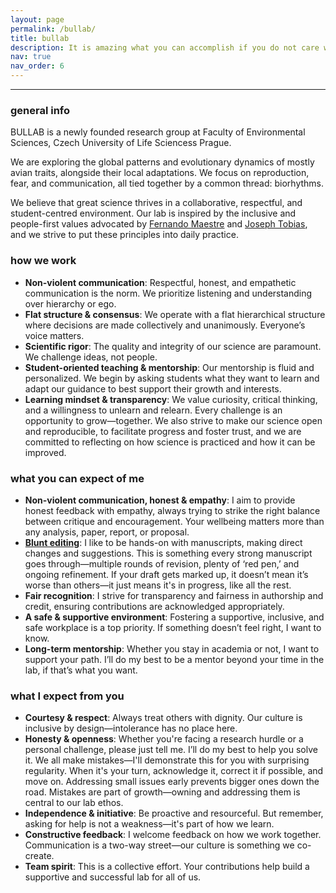 ```yaml
---
layout: page
permalink: /bullab/
title: bullab
description: It is amazing what you can accomplish if you do not care who gets the credit. - Harry Truman
nav: true
nav_order: 6
---
```


---

### general info

BULLAB is a newly founded research group at Faculty of Environmental Sciences, Czech University of Life Sciencess Prague.

We are exploring the global patterns and evolutionary dynamics of mostly avian traits, alongside their local adaptations. We focus on reproduction, fear, and communication, all tied together by a common thread: biorhythms.

We believe that great science thrives in a collaborative, respectful, and student-centred environment. Our lab is inspired by the inclusive and people-first values advocated by [Fernando Maestre](https://journals.plos.org/ploscompbiol/article?id=10.1371/journal.pcbi.1006914) and [Joseph Tobias](http://www.tobiaslab.net/values/), and we strive to put these principles into daily practice.

### how we work

- **Non-violent communication**: Respectful, honest, and empathetic communication is the norm. We prioritize listening and understanding over hierarchy or ego.
- **Flat structure & consensus**: We operate with a flat hierarchical structure where decisions are made collectively and unanimously. Everyone’s voice matters.
- **Scientific rigor**: The quality and integrity of our science are paramount. We challenge ideas, not people.
- **Student-oriented teaching & mentorship**: Our mentorship is fluid and personalized. We begin by asking students what they want to learn and adapt our guidance to best support their growth and interests.
- **Learning mindset & transparency**: We value curiosity, critical thinking, and a willingness to unlearn and relearn. Every challenge is an opportunity to grow—together. We also strive to make our science open and reproducible, to facilitate progress and foster trust, and we are committed to reflecting on how science is practiced and how it can be improved.

### what you can expect of me

- **Non-violent communication, honest & empathy**: I aim to provide honest feedback with empathy, always trying to strike the right balance between critique and encouragement. Your wellbeing matters more than any analysis, paper, report, or proposal.
- [**Blunt editing**](https://x.com/markahix/status/1313163038829109251): I like to be hands-on with manuscripts, making direct changes and suggestions. This is something every strong manuscript goes through—multiple rounds of revision, plenty of ‘red pen,’ and ongoing refinement. If your draft gets marked up, it doesn’t mean it’s worse than others—it just means it's in progress, like all the rest.
- **Fair recognition**: I strive for transparency and fairness in authorship and credit, ensuring contributions are acknowledged appropriately.
- **A safe & supportive environment**: Fostering a supportive, inclusive, and safe workplace is a top priority. If something doesn’t feel right, I want to know.
- **Long-term mentorship**: Whether you stay in academia or not, I want to support your path. I’ll do my best to be a mentor beyond your time in the lab, if that’s what you want.

### what I expect from you

- **Courtesy & respect**: Always treat others with dignity. Our culture is inclusive by design—intolerance has no place here.
- **Honesty & openness**: Whether you're facing a research hurdle or a personal challenge, please just tell me. I’ll do my best to help you solve it. We all make mistakes—I'll demonstrate this for you with surprising regularity. When it's your turn, acknowledge it, correct it if possible, and move on. Addressing small issues early prevents bigger ones down the road. Mistakes are part of growth—owning and addressing them is central to our lab ethos.
- **Independence & initiative**: Be proactive and resourceful. But remember, asking for help is not a weakness—it's part of how we learn.
- **Constructive feedback**: I welcome feedback on how we work together. Communication is a two-way street—our culture is something we co-create.
- **Team spirit**: This is a collective effort. Your contributions help build a supportive and successful lab for all of us.
